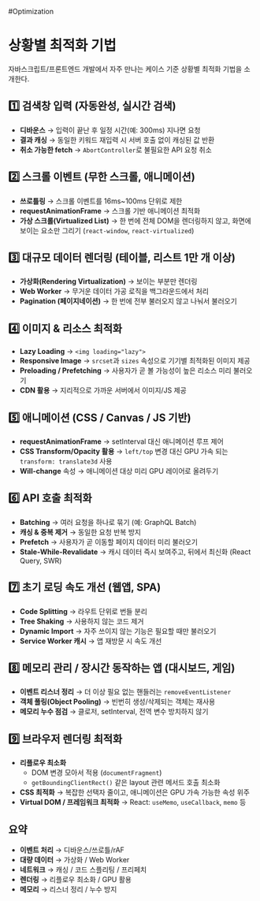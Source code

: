 #Optimization 

# 상황별 최적화 기법

자바스크립트/프론트엔드 개발에서 자주 만나는 케이스 기준 상황별 최적화 기법을 소개한다.

## 1️⃣ 검색창 입력 (자동완성, 실시간 검색)

- **디바운스** → 입력이 끝난 후 일정 시간(예: 300ms) 지나면 요청
- **결과 캐싱** → 동일한 키워드 재입력 시 서버 호출 없이 캐싱된 값 반환
- **취소 가능한 fetch** → `AbortController`로 불필요한 API 요청 취소

## 2️⃣ 스크롤 이벤트 (무한 스크롤, 애니메이션)

- **쓰로틀링** → 스크롤 이벤트를 16ms~100ms 단위로 제한
- **requestAnimationFrame** → 스크롤 기반 애니메이션 최적화
- **가상 스크롤(Virtualized List)** → 한 번에 전체 DOM을 렌더링하지 않고, 화면에 보이는 요소만 그리기 (`react-window`, `react-virtualized`)

## 3️⃣ 대규모 데이터 렌더링 (테이블, 리스트 1만 개 이상)

- **가상화(Rendering Virtualization)** → 보이는 부분만 렌더링
- **Web Worker** → 무거운 데이터 가공 로직을 백그라운드에서 처리
- **Pagination (페이지네이션)** → 한 번에 전부 불러오지 않고 나눠서 불러오기

## 4️⃣ 이미지 & 리소스 최적화

- **Lazy Loading** → `<img loading="lazy">`
- **Responsive Image** → `srcset`과 `sizes` 속성으로 기기별 최적화된 이미지 제공
- **Preloading / Prefetching** → 사용자가 곧 볼 가능성이 높은 리소스 미리 불러오기
- **CDN 활용** → 지리적으로 가까운 서버에서 이미지/JS 제공

## 5️⃣ 애니메이션 (CSS / Canvas / JS 기반)

- **requestAnimationFrame** → setInterval 대신 애니메이션 루프 제어
- **CSS Transform/Opacity 활용** → `left/top` 변경 대신 GPU 가속 되는 `transform: translate3d` 사용
- **Will-change** 속성 → 애니메이션 대상 미리 GPU 레이어로 올려두기

## 6️⃣ API 호출 최적화

- **Batching** → 여러 요청을 하나로 묶기 (예: GraphQL Batch)
- **캐싱 & 중복 제거** → 동일한 요청 반복 방지
- **Prefetch** → 사용자가 곧 이동할 페이지 데이터 미리 불러오기
- **Stale-While-Revalidate** → 캐시 데이터 즉시 보여주고, 뒤에서 최신화 (React Query, SWR)

## 7️⃣ 초기 로딩 속도 개선 (웹앱, SPA)

- **Code Splitting** → 라우트 단위로 번들 분리
- **Tree Shaking** → 사용하지 않는 코드 제거
- **Dynamic Import** → 자주 쓰이지 않는 기능은 필요할 때만 불러오기
- **Service Worker 캐시** → 앱 재방문 시 속도 개선

## 8️⃣ 메모리 관리 / 장시간 동작하는 앱 (대시보드, 게임)

- **이벤트 리스너 정리** → 더 이상 필요 없는 핸들러는 `removeEventListener`
- **객체 풀링(Object Pooling)** → 빈번히 생성/삭제되는 객체는 재사용
- **메모리 누수 점검** → 클로저, setInterval, 전역 변수 방치하지 않기

## 9️⃣ 브라우저 렌더링 최적화

- **리플로우 최소화**
    - DOM 변경 모아서 적용 (`documentFragment`)
    - `getBoundingClientRect()` 같은 layout 관련 메서드 호출 최소화
- **CSS 최적화** → 복잡한 선택자 줄이고, 애니메이션은 GPU 가속 가능한 속성 위주
- **Virtual DOM / 프레임워크 최적화** → React: `useMemo`, `useCallback`, `memo` 등

## 요약
- **이벤트 처리** → 디바운스/쓰로틀/rAF
- **대량 데이터** → 가상화 / Web Worker
- **네트워크** → 캐싱 / 코드 스플리팅 / 프리페치
- **렌더링** → 리플로우 최소화 / GPU 활용
- **메모리** → 리스너 정리 / 누수 방지